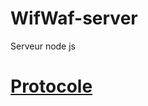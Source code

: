 # WifWaf-server
Serveur node js

# [Protocole](https://github.com/ShaGold/WifWaf-server/blob/master/PROTOCOL.md)
